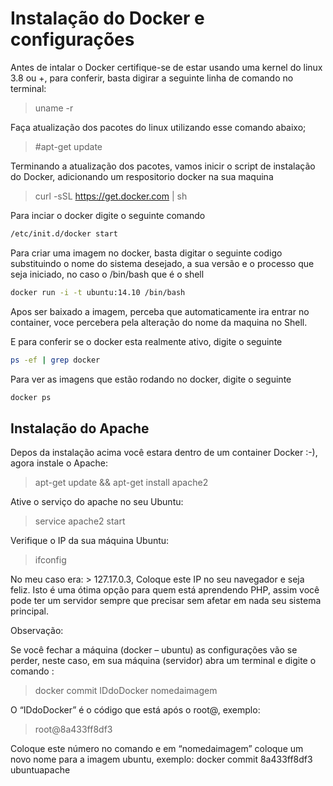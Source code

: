 
# Instalação do Docker e configurações


Antes de intalar o Docker certifique-se de estar usando uma kernel do linux 3.8 ou +, para conferir, basta digirar a seguinte linha de comando no terminal:
> uname -r 

Faça atualização dos pacotes do linux utilizando esse comando abaixo;
 
> #apt-get update


Terminando a atualização dos pacotes, vamos inicir o script de instalação do Docker, adicionando um respositorio docker na sua maquina 

> curl -sSL https://get.docker.com | sh


Para inciar o docker digite o seguinte comando

```sh
/etc/init.d/docker start
```

Para criar uma imagem no docker, basta digitar o seguinte codigo substituindo o nome do sistema desejado, a sua versão e o processo que seja iniciado, no caso o /bin/bash que é o shell

```sh
docker run -i -t ubuntu:14.10 /bin/bash
```
Apos ser baixado a imagem, perceba que automaticamente ira entrar no container, voce percebera pela alteração do nome da maquina no Shell.

E para conferir se o docker esta realmente ativo, digite o seguinte

```sh
ps -ef | grep docker
```

Para ver as imagens que estão rodando no docker, digite o seguinte

```sh
docker ps 
```




## Instalação do Apache


Depos da instalação acima você estara dentro de um container Docker :-), agora instale o Apache:

>apt-get update && apt-get install apache2

Ative o serviço do apache no seu Ubuntu:

>service apache2 start

Verifique o IP da sua máquina Ubuntu:

>ifconfig

No meu caso era: > 127.17.0.3, Coloque este IP no seu navegador e seja feliz. Isto é uma ótima opção para quem está aprendendo PHP, assim você pode ter um servidor sempre que precisar sem afetar em nada seu sistema principal.

Observação:

Se você fechar a máquina (docker – ubuntu) as configurações vão se perder, neste caso, em sua máquina (servidor) abra um terminal e digite o comando :

>docker commit IDdoDocker nomedaimagem

O “IDdoDocker” é o código que está após o root@, exemplo:

>root@8a433ff8df3

Coloque este número no comando e em “nomedaimagem” coloque um novo nome para a imagem ubuntu, exemplo:
docker commit 8a433ff8df3  ubuntuapache
